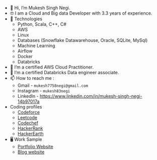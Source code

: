 - 👋 Hi, I’m Mukesh Singh Negi.
- 🤓 I am a Cloud and Big data Developer with 3.3 years of experience.
- 🤖 Technologies
  - Python, Scala, C++, C#
  - AWS
  - Linux
  - Databases (Snowflake Datawarehouse, Oracle, SQLite, MySql)
  - Machine Learning
  - Airflow
  - Docker
  - Databricks
- 🌱 I’m a certified AWS Cloud Practitioner.
- 🌱 I’m a certified Databricks Data engineer associate.
- 📫 How to reach me :
  - Gmail - `mukesh7758negi@gmail.com`
  - Instagram - `mukesh83negi`
  - LinkedIn - https://www.linkedin.com/in/mukesh-singh-negi-14b97017a
- Coding profiles
  - [Codeforce](https://codeforces.com/profile/mukesh7758negi)
  - [Leetcode](https://leetcode.com/mukesh153/)
  - [Codechef](https://www.codechef.com/users/mukesh153)
  - [HackerRank](https://www.hackerrank.com/profile/mukesh7758negi)
  - [HackerEarth](https://www.hackerearth.com/@mukesh7758negi)
- 🖥️ Work Sample
    - [Portfolio Website](https://my-portfolio-92c3e.firebaseapp.com/)
    - [Blog website](https://technical-blog-de33d.firebaseapp.com/)

<!---
negi153/negi153 is a ✨ special ✨ repository because its `README.md` (this file) appears on your GitHub profile.
You can click the Preview link to take a look at your changes.
--->
